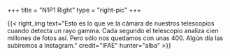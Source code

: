 +++
title = "N1P1 Right"
type = "right-pic"
+++

{{< right_img
    text="Esto es lo que ve la cámara de nuestros telescopios cuando detecta un rayo gamma. Cada segundo el telescopio analiza cien millones de fotos así. Pero sólo nos quedamos con unas 400. Algún día las subiremos a Instagram."
    credit="IFAE"
    hunter="alba" >}}
